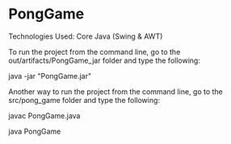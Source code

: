 # PongGame

Technologies Used: Core Java (Swing & AWT)

To run the project from the command line, go to the out/artifacts/PongGame_jar folder and type the following:

java -jar "PongGame.jar"

Another way to run the project from the command line, go to the src/pong_game folder and type the following:

javac PongGame.java

java PongGame

